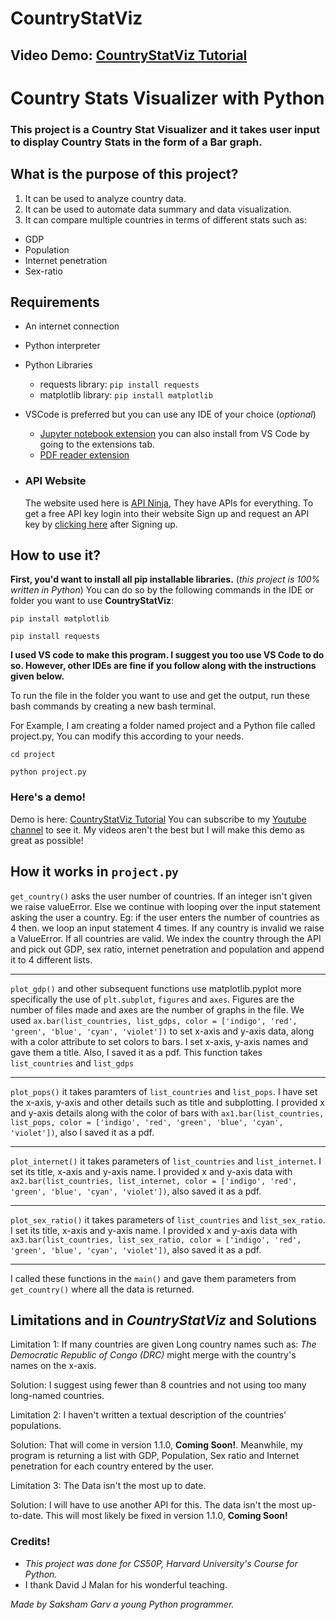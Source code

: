 # CountryStatViz
## Video Demo: [CountryStatViz Tutorial](https://youtu.be/JBiPteFPD18)
# Country Stats Visualizer with Python

### This project is a Country Stat Visualizer and it takes user input to display Country Stats in the form of a Bar graph.

## What is the purpose of this project?
1. It can be used to analyze country data.
2. It can be used to automate data summary and data visualization.
3. It can compare multiple countries in terms of different stats such as:
* GDP
* Population
* Internet penetration
* Sex-ratio

## Requirements
* An internet connection
* Python interpreter
* Python Libraries
    * requests library: `pip install requests`
    * matplotlib library: `pip install matplotlib`
* VSCode is preferred but you can use any IDE of your choice (_optional_)
    * [Jupyter notebook extension](https://marketplace.visualstudio.com/items?itemName=ms-toolsai.jupyter) you can also install from VS Code by going to the extensions tab.
    * [PDF reader extension](https://marketplace.visualstudio.com/items?itemName=tomoki1207.pdf)

*  ### API Website
    The website used here is [API Ninja](https://api-ninjas.com/), They have APIs for everything. To get a free API key login into their website Sign up and request an API key by [clicking here](https://api-ninjas.com/profile) after Signing up.


## How to use it?
**First, you'd want to install all pip installable libraries.** (_this project is 100% written in Python_) You can do so by the following commands in the IDE or folder you want to use **CountryStatViz**:

`pip install matplotlib`

`pip install requests`

**I used VS code to make this program. I suggest you too use VS Code to do so. However, other IDEs are fine if you follow along with the instructions given below.**

To run the file in the folder you want to use and get the output, run these bash commands by creating a new bash terminal.

For Example, I am creating a folder named project and a Python file called project.py, You can modify this according to your needs.

`cd project`

`python project.py`





### Here's a demo!
Demo is here: [CountryStatViz Tutorial](https://youtu.be/JBiPteFPD18) You can subscribe to my [Youtube channel](https://www.youtube.com/channel/UCRkH_ce70jVKd8gbbxL_Trg) to see it. My videos aren't the best but I will make this demo as great as possible!


## How it works in `project.py`
 `get_country()`  asks the user number of countries. If an integer isn't given we raise valueError. Else we continue with looping over the input statement asking the user a country. Eg: if the user enters the number of countries as 4 then. we loop an input statement 4 times. If any country is invalid we raise a ValueError. If all countries are valid. We index the country through the API and pick out GDP, sex ratio, internet penetration and population and append it to 4 different lists.

 __________

  `plot_gdp()` and other subsequent functions use matplotlib.pyplot more specifically the use of `plt.subplot`, `figures` and `axes`. Figures are the number of files made and axes are the number of graphs in the file. We used `ax.bar(list_countries, list_gdps, color = ['indigo', 'red', 'green', 'blue', 'cyan', 'violet'])` to set x-axis and y-axis data, along with a color attribute to set colors to bars. I set x-axis, y-axis names and gave them a title. Also, I saved it as a pdf. This function takes `list_countries` and `list_gdps`

 __________

 `plot_pops()` it takes paramters of `list_countries` and `list_pops`. I have set the x-axis, y-axis and other details such as title and subplotting. I provided x and y-axis details along with the color of bars with `ax1.bar(list_countries, list_pops, color = ['indigo', 'red', 'green', 'blue', 'cyan', 'violet'])`, also I saved it as a pdf.

__________

 `plot_internet()` it takes parameters of `list_countries` and `list_internet`. I set its title, x-axis and y-axis name. I provided x and y-axis data with `ax2.bar(list_countries, list_internet, color = ['indigo', 'red', 'green', 'blue', 'cyan', 'violet'])`, also saved it as a pdf.

__________

  `plot_sex_ratio()` it takes parameters of `list_countries` and `list_sex_ratio`. I set its title, x-axis and y-axis name. I provided x and y-axis data with `ax3.bar(list_countries, list_sex_ratio, color = ['indigo', 'red', 'green', 'blue', 'cyan', 'violet'])`, also saved it as a pdf.


__________
 I called these functions in the `main()` and gave them parameters from `get_country()` where all the data is returned.


## Limitations and in _CountryStatViz_ and Solutions
Limitation 1: If many countries are given Long country names such as: _The Democratic Republic of Congo (DRC)_ might merge with the country's names on the x-axis.

Solution: I suggest using fewer than 8 countries and not using too many long-named countries.

Limitation 2: I haven't written a textual description of the countries' populations.

Solution: That will come in version 1.1.0, **Coming Soon!**. Meanwhile, my program is returning a list with GDP, Population, Sex ratio and Internet penetration for each country entered by the user.

Limitation 3: The Data isn't the most up to date.

Solution: I will have to use another API for this. The data isn't the most up-to-date. This will most likely be fixed in version 1.1.0, **Coming Soon!**


### Credits!
* _This project was done for CS50P, Harvard University's Course for Python._
* I thank David J Malan for his wonderful teaching.

_Made by Saksham Garv a young Python programmer._
















